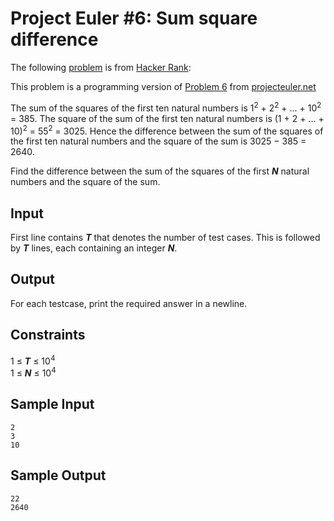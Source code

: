 Project Euler #6: Sum square difference
=======================================

The following [problem][HRP] is from [Hacker Rank][HR]:

This problem is a programming version of [Problem 6][PEP] from [projecteuler.net][PE]

The sum of the squares of the first ten natural numbers is 1<sup>2</sup> + 2<sup>2</sup> + ... + 10<sup>2</sup> = 385. 
The square of the sum of the first ten natural numbers is (1 + 2 + ... + 10)<sup>2</sup> = 55<sup>2</sup> = 3025. 
Hence the difference between the sum of the squares of the first ten natural numbers and the square of the sum is 3025 − 385 = 2640.

Find the difference between the sum of the squares of the first ***N*** natural numbers and the square of the sum.

Input
-----
First line contains ***T*** that denotes the number of test cases. This is followed by ***T*** lines, each containing an integer ***N***.

Output
------
For each testcase, print the required answer in a newline.

Constraints
-----------
1 ≤ ***T*** ≤ 10<sup>4</sup>  
1 ≤ ***N*** ≤ 10<sup>4</sup>

Sample Input
------------
	2
	3
	10

Sample Output
-------------
	22
	2640

[PEP]:https://projecteuler.net/problem=6
[PE]:https://projecteuler.net/
[HR]:https://www.hackerrank.com/
[HRP]:https://www.hackerrank.com/contests/projecteuler/challenges/euler006
